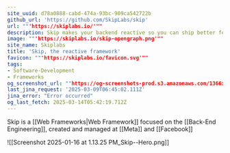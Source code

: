 ```yaml
---
site_uuid: d78a0888-cabd-474a-93bc-909ca542722b
github_url: 'https://github.com/SkipLabs/skip'
url: ""'https://skiplabs.io/'""
description: Skip makes your backend reactive so you can ship better features faster
image: ""'https://skiplabs.io/skip-opengraph.png'""
site_name: Skiplabs
title: 'Skip, the reactive framework'
favicon: ""'https://skiplabs.io/favicon.svg'""
tags:
- Software-Development
- Frameworks
og_screenshot_url: ""https://og-screenshots-prod.s3.amazonaws.com/1366x768/80/false/032126250487ac1c11d8b737a83c11d70f91b9cde560ce45f9a3962e4846e7b9.jpeg""
last_jina_request: '2025-03-09T06:45:02.111Z'
jina_error: "Error occurred"
og_last_fetch: 2025-03-14T05:42:19.712Z
---
```

Skip is a [[Web Frameworks|Web Framework]] focused on the [[Back-End Engineering]], created and managed at [[Meta]] and [[Facebook]]


![[Screenshot 2025-01-16 at 1.13.25 PM_Skip--Hero.png]]
